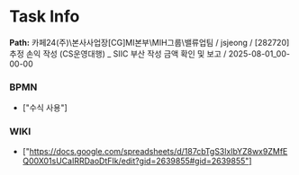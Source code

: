 # Task Info

**Path:** 카페24(주)\본사사업장\[CG]MI본부\MIH그룹\밸류업팀 / jsjeong / [282720] 추정 손익 작성 (CS운영대행) _ SIIC 부산 작성 금액 확인 및 보고 / 2025-08-01_00-00-00

### BPMN
- ["수식 사용"]

### WIKI
- ["https://docs.google.com/spreadsheets/d/187cbTgS3lxIbYZ8wx9ZMfEQ00X01sUCaIRRDaoDtFIk/edit?gid=2639855#gid=2639855"]

